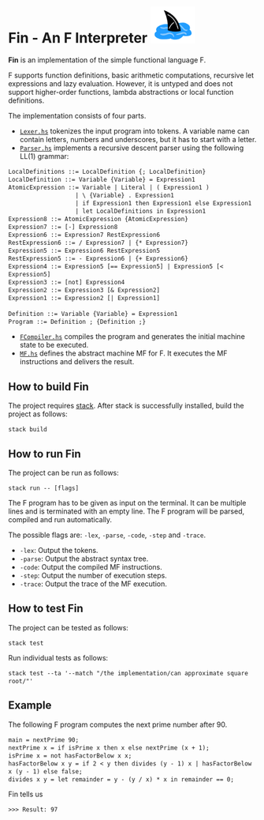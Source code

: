 # Fin - An F Interpreter <img src="fin_logo.jpeg" width=90px>

**Fin** is an implementation of the simple functional language F.

F supports function definitions, basic arithmetic computations, recursive let expressions and lazy evaluation. However, it is untyped and does not support higher-order functions, lambda abstractions or local function definitions.

The implementation consists of four parts.
- [`Lexer.hs`](src/Lexer.hs) tokenizes the input program into tokens. A variable name can contain letters, numbers and underscores, but it has to start with a letter.
- [`Parser.hs`](src/Parser.hs) implements a recursive descent parser using the following LL(1) grammar:
```
LocalDefinitions ::= LocalDefinition {; LocalDefinition}
LocalDefinition ::= Variable {Variable} = Expression1
AtomicExpression ::= Variable | Literal | ( Expression1 )
                   | \ {Variable} . Expression1
                   | if Expression1 then Expression1 else Expression1
                   | let LocalDefinitions in Expression1
Expression8 ::= AtomicExpression {AtomicExpression}
Expression7 ::= [-] Expression8
Expression6 ::= Expression7 RestExpression6
RestExpression6 ::= / Expression7 | {* Expression7}
Expression5 ::= Expression6 RestExpression5
RestExpression5 ::= - Expression6 | {+ Expression6}
Expression4 ::= Expression5 [== Expression5] | Expression5 [< Expression5]
Expression3 ::= [not] Expression4
Expression2 ::= Expression3 [& Expression2]
Expression1 ::= Expression2 [| Expression1]

Definition ::= Variable {Variable} = Expression1
Program ::= Definition ; {Definition ;} 
```
- [`FCompiler.hs`](src/FCompiler.hs) compiles the program and generates the initial machine state to be executed.
- [`MF.hs`](src/MF.hs) defines the abstract machine MF for F. It executes the MF instructions and delivers the result.

## How to build Fin

The project requires [stack](https://docs.haskellstack.org/en/stable/README/).
After stack is successfully installed, build the project as follows:
```
stack build
```

## How to run Fin

The project can be run as follows:
```
stack run -- [flags]
```
The F program has to be given as input on the terminal. It can be multiple lines and is terminated with an empty line. The F program will be parsed, compiled and run automatically.

The possible flags are: `-lex`, `-parse`, `-code`, `-step` and `-trace`.

- `-lex`: Output the tokens.
- `-parse`: Output the abstract syntax tree.
- `-code`: Output the compiled MF instructions.
- `-step`: Output the number of execution steps.
- `-trace`: Output the trace of the MF execution.

## How to test Fin

The project can be tested as follows:
```
stack test
```

Run individual tests as follows:
```
stack test --ta '--match "/the implementation/can approximate square root/"'
```

## Example
The following F program computes the next prime number after 90.
```
main = nextPrime 90;
nextPrime x = if isPrime x then x else nextPrime (x + 1);
isPrime x = not hasFactorBelow x x;
hasFactorBelow x y = if 2 < y then divides (y - 1) x | hasFactorBelow x (y - 1) else false;
divides x y = let remainder = y - (y / x) * x in remainder == 0; 
```

Fin tells us
```
>>> Result: 97
```